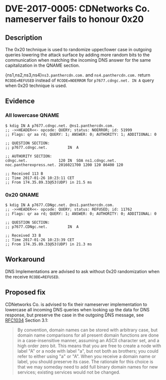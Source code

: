 # DVE-2017-0005: CDNetworks Co. nameserver fails to honour 0x20

## Description

The 0x20 technique is used to randomize upper/lower case in outgoing
queries lowering the attack surface by adding more random bits to the
communication when matching the incoming DNS answer for the same
capitalization in the QNAME section.

{ns1,ns2,ns3,ns4}`ns3.panthercdn.com.` and `ns4.panthercdn.com.`
return `RCODE=REFUSED` instead of `RCODE=NOERROR` for
`p7677.cdngc.net. IN A` query when 0x20 technique is used.

## Evidence

### All lowercase QNAME

```
$ kdig IN A p7677.cdngc.net. @ns1.panthercdn.com.
;; ->>HEADER<<- opcode: QUERY; status: NOERROR; id: 51999
;; Flags: qr aa rd; QUERY: 1; ANSWER: 0; AUTHORITY: 1; ADDITIONAL: 0

;; QUESTION SECTION:
;; p7677.cdngc.net.    		IN	A

;; AUTHORITY SECTION:
cdngc.net.          	120	IN	SOA	ns1.cdngc.net. noc.pantherexpress.net. 2016021700 1200 120 86400 120

;; Received 113 B
;; Time 2017-01-26 10:23:11 CET
;; From 174.35.89.33@53(UDP) in 21.5 ms

```

### 0x20 QNAME

```
$ kdig IN A p7677.CDNgc.net. @ns1.panthercdn.com.
;; ->>HEADER<<- opcode: QUERY; status: REFUSED; id: 11762
;; Flags: qr aa rd; QUERY: 1; ANSWER: 0; AUTHORITY: 0; ADDITIONAL: 0

;; QUESTION SECTION:
;; p7677.CDNgc.net.    		IN	A

;; Received 33 B
;; Time 2017-01-26 10:23:39 CET
;; From 174.35.89.33@53(UDP) in 21.3 ms
```

## Workaround

DNS Implementations are advised to ask without 0x20 randomization when
the receive `RCODE=REFUSED`.

## Proposed fix

CDNetworks Co. is advised to fix their nameserver implementation to
lowercase all incoming DNS queries when looking up the data for DNS
response, but preserve the case in the outgoing DNS message, see
[RFC1034](https://www.ietf.org/rfc/rfc1034.txt) Section 3.1:

> By convention, domain names can be stored with arbitrary case, but
> domain name comparisons for all present domain functions are done in a
> case-insensitive manner, assuming an ASCII character set, and a high
> order zero bit.  This means that you are free to create a node with
> label "A" or a node with label "a", but not both as brothers; you could
> refer to either using "a" or "A".  When you receive a domain name or
> label, you should preserve its case.  The rationale for this choice is
> that we may someday need to add full binary domain names for new
> services; existing services would not be changed.

